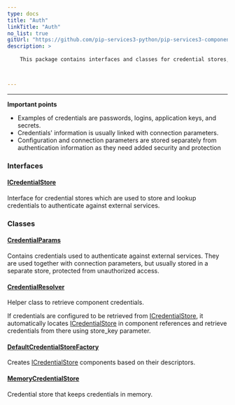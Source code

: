 ```yaml
---
type: docs
title: "Auth"
linkTitle: "Auth"
no_list: true
gitUrl: "https://github.com/pip-services3-python/pip-services3-components-python"
description: >
    
    This package contains interfaces and classes for credential stores, which can be used to save or retrieve credential parameters. 



---
```

---

**Important points**   
    
- Examples of credentials are passwords, logins, application keys, and secrets. 
- Credentials' information is usually linked with connection parameters. 
- Configuration and connection parameters are stored separately from authentication information as they need added security and protection

<div class="module-body">  

### Interfaces

#### [ICredentialStore](icredential_store)
Interface for credential stores which are used to store and lookup credentials
to authenticate against external services.

### Classes

#### [CredentialParams](credential_params)
Contains credentials used to authenticate against external services.
They are used together with connection parameters, but usually stored
in a separate store, protected from unauthorized access.

#### [CredentialResolver](credential_resolver)
Helper class to retrieve component credentials.

If credentials are configured to be retrieved from [ICredentialStore](icredential_store),
it automatically locates [ICredentialStore](icredential_store) in component references
and retrieve credentials from there using store_key parameter.

#### [DefaultCredentialStoreFactory](default_credential_store_factory)
Creates [ICredentialStore](icredential_store) components based on their descriptors.

#### [MemoryCredentialStore](memory_credential_store)
Credential store that keeps credentials in memory.

</div>
